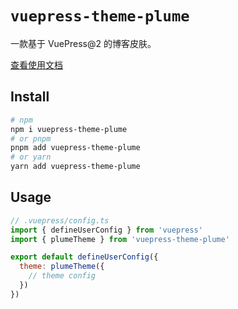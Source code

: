 # `vuepress-theme-plume`

一款基于 VuePress@2 的博客皮肤。

[查看使用文档](https://pengzhanbo.cn/note/vuepress-theme-plume)

## Install

``` sh
# npm
npm i vuepress-theme-plume
# or pnpm
pnpm add vuepress-theme-plume
# or yarn
yarn add vuepress-theme-plume
```

## Usage

``` js
// .vuepress/config.ts
import { defineUserConfig } from 'vuepress'
import { plumeTheme } from 'vuepress-theme-plume'

export default defineUserConfig({
  theme: plumeTheme({
    // theme config
  })
})
```
